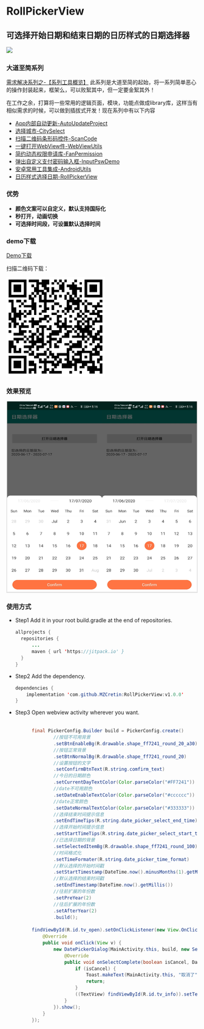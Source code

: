 # **RollPickerView**

## 可选择开始日期和结束日期的日历样式的日期选择器

[![](https://jitpack.io/v/MZCretin/RollPickerView.svg)](https://jitpack.io/#MZCretin/RollPickerView)

### 大道至简系列
[需求解决系列之-【系列工具概览】](https://juejin.im/post/5ed6174f51882542fb06d850)
此系列是大道至简的起始，将一系列简单恶心的操作封装起来，框架么，可以败絮其中，但一定要金絮其外！

在工作之余，打算将一些常用的逻辑页面，模块，功能点做成library库，这样当有相似需求的时候，可以做到插拔式开发！现在系列中有以下内容

+ [App内部自动更新-AutoUpdateProject](https://github.com/MZCretin/AutoUpdateProject)
+ [选择城市-CitySelect](https://github.com/MZCretin/CitySelect)
+ [扫描二维码条形码控件-ScanCode](https://github.com/MZCretin/ScanCode)
+ [一键打开WebView件-WebViewUtils](https://github.com/MZCretin/WebViewUtils)
+ [简约动态权限申请库-FanPermission](https://github.com/MZCretin/FanPermission)
+ [弹出自定义支付密码输入框-InputPswDemo](https://github.com/MZCretin/InputPswDemo)
+ [安卓常用工具集成-AndroidUtils](https://github.com/MZCretin/AndroidUtilsProject)
+ [日历样式选择日期-RollPickerView](https://github.com/MZCretin/RollPickerView)

### 优势

+ **颜色文案可以自定义，默认支持国际化**
+ **秒打开，动画切换**
+ **可选择时间段，可设置默认选择时间**

### demo下载

[Demo下载](https://raw.githubusercontent.com/MZCretin/RollPickerView/master/pic/demo.apk)

扫描二维码下载：

<img src="./pic/erweima.png"/>

### 效果预览

<div style="background:#e3e3e3; color:#FFF" align=center ><img width="250" height="500" src="./pic/111.jpg?t=0"/><img width="250" height="500" src="./pic/222.jpg?t=0"/></div>

### 使用方式

+ Step1 Add it in your root build.gradle at the end of repositories.

  ```java
  allprojects {
  	repositories {
  		...
  		maven { url 'https://jitpack.io' }
  	}
  }
  ```

+ Step2 Add the dependency.

  ```java
  dependencies {
      implementation 'com.github.MZCretin:RollPickerView:v1.0.0'
  }
  ```

+ Step3 Open webview activity wherever you want.
  ```java
  
        final PickerConfig.Builder build = PickerConfig.create()
                //按钮不可用背景
                .setBtnEnableBg(R.drawable.shape_ff7241_round_20_a30)
                //按钮正常背景
                .setBtnNormalBg(R.drawable.shape_ff7241_round_20)
                //设置按钮的文字
                .setConfirmBtnText(R.string.comfirm_text)
                //今日的日期颜色
                .setCurrentDayTextColor(Color.parseColor("#FF7241"))
                //date不可用颜色
                .setDateEnableTextColor(Color.parseColor("#cccccc"))
                //date正常颜色
                .setDateNormalTextColor(Color.parseColor("#333333"))
                //选择结束时间提示信息
                .setEndTimeTips(R.string.date_picker_select_end_time)
                //选择开始时间提示信息
                .setStartTimeTips(R.string.date_picker_select_start_time)
                //已选择日期的背景
                .setSelectedItemBg(R.drawable.shape_ff7241_round_100)
                //时间格式化
                .setTimeFormater(R.string.date_picker_time_format)
                //默认选择的开始时间戳
                .setStartTimestamp(DateTime.now().minusMonths(1).getMillis())
                //默认选择的结束时间戳
                .setEndTimestamp(DateTime.now().getMillis())
                //往前扩展的年份数
                .setPreYear(2)
                //往后扩展的年份数
                .setAfterYear(2)
                .build();

        findViewById(R.id.tv_open).setOnClickListener(new View.OnClickListener() {
            @Override
            public void onClick(View v) {
                new DatePickerDialog(MainActivity.this, build, new SelectCompleteListener() {
                    @Override
                    public void onSelectComplete(boolean isCancel, DateTime startTime, DateTime endTime) {
                        if (isCancel) {
                            Toast.makeText(MainActivity.this, "取消了", Toast.LENGTH_SHORT).show();
                            return;
                        }
                        ((TextView) findViewById(R.id.tv_info)).setText("您选择的日期段为：\n"+startTime.toString("yyyy-MM-dd") + " - " + endTime.toString("yyyy-MM-dd"));
                    }
                }).show();
            }
        });
  ```
